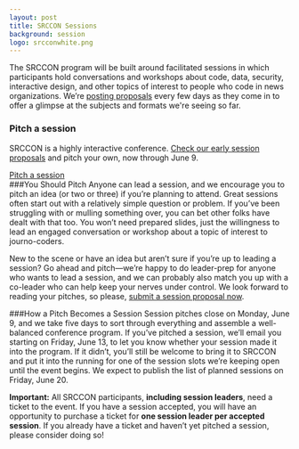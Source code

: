 ```yaml
---
layout: post
title: SRCCON Sessions
background: session
logo: srcconwhite.png
---
```


<p class="bodybig">The SRCCON program will be built around facilitated sessions in which participants hold conversations and workshops about code, data, security, interactive design, and other topics of interest to people who code in news organizations. We&rsquo;re <a href="proposals/">posting proposals</a> every few days as they come in to offer a glimpse at the subjects and formats we're seeing so far.</p>
<aside class="columns">
    <div class="col">
        <h3>Pitch a session</h3>
        <p>SRCCON is a highly interactive conference.  <a href="http://srccon.org/sessions/proposals/">Check our early session proposals</a> and pitch your own, now through June 9.</p>
        <a href="/sessions/pitch" class="button">Pitch a session</a>
    </div>
</aside>
###You Should Pitch
Anyone can lead a session, and we encourage you to pitch an idea (or two or three) if you&rsquo;re planning to attend. Great sessions often start out with a relatively simple question or problem. If you&rsquo;ve been struggling with or mulling something over, you can bet other folks have dealt with that too. You won&rsquo;t need prepared slides, just the willingness to lead an engaged conversation or workshop about a topic of interest to journo-coders.

New to the scene or have an idea but aren&rsquo;t sure if you&rsquo;re up to leading a session? Go ahead and pitch&mdash;we&rsquo;re happy to do leader-prep for anyone who wants to lead a session, and we can probably also match you up with a co-leader who can help keep your nerves under control.
We look forward to reading your pitches, so please, [submit a session proposal now](pitch).

###How a Pitch Becomes a Session
Session pitches close on Monday, June 9, and we take five days to sort through everything and assemble a well-balanced conference program. If you&rsquo;ve pitched a session, we&rsquo;ll email you starting on Friday, June 13, to let you know whether your session made it into the program. If it didn&rsquo;t, you&rsquo;ll still be welcome to bring it to SRCCON and put it into the running for one of the session slots we&rsquo;re keeping open until the event begins. We expect to publish the list of planned sessions on Friday, June 20.

**Important:** All SRCCON participants, **including session leaders**, need a ticket to the event. If you have a session accepted, you will have an opportunity to purchase a ticket for **one session leader per accepted session**. If you already have a ticket and haven&rsquo;t yet pitched a session, please consider doing so!
